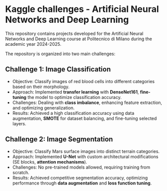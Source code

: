 # Kaggle challenges - Artificial Neural Networks and Deep Learning
This repository contains projects developed for the Artificial Neural Networks and Deep Learning course at Politecnico di Milano during the academic year 2024-2025.

The repository is organized into two main challenges:

## Challenge 1: Image Classification
- Objective: Classify images of red blood cells into different categories based on their morphology.
- Approach: Implemented **transfer learning** with **DenseNet161**, **fine-tuning** the model to optimize classification accuracy.
- Challenges: Dealing with **class imbalance**, enhancing feature extraction, and optimizing generalization.
- Results: Achieved a high classification accuracy using data augmentation, **SMOTE** for dataset balancing, and fine-tuning selected layers.

## Challenge 2: Image Segmentation
- Objective: Classify Mars surface images into distinct terrain categories.
- Approach: Implemented **U-Net** with custom architectural modifications (SE blocks, **attention mechanisms**).
- Challenges: No pre-trained models allowed, requiring training from scratch.
- Results: Achieved competitive segmentation accuracy, optimizing performance through **data augmentation** and **loss function tuning**.
